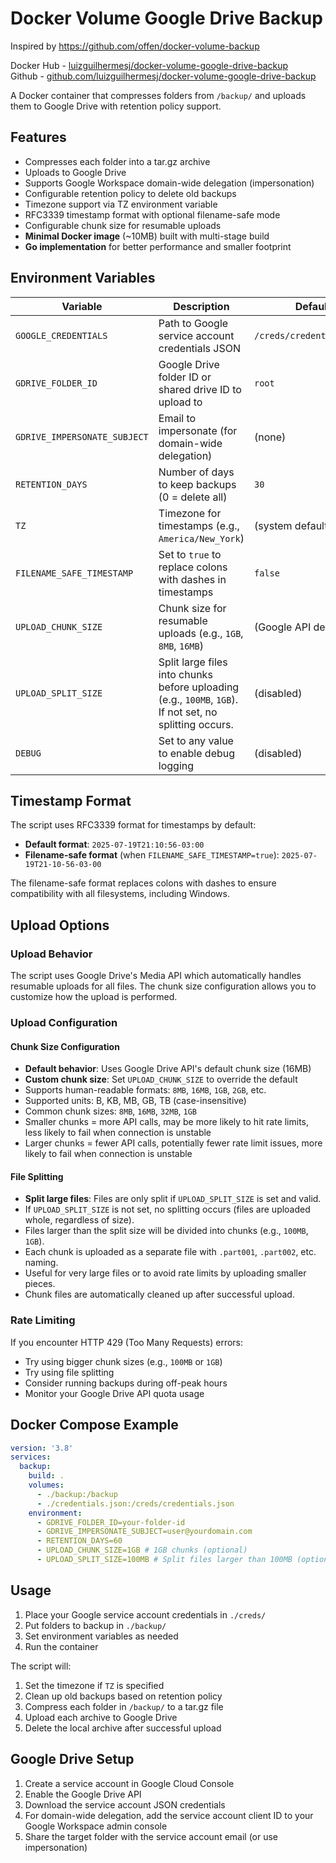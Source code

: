 # Docker Volume Google Drive Backup
Inspired by https://github.com/offen/docker-volume-backup

Docker Hub - [luizguilhermesj/docker-volume-google-drive-backup](https://hub.docker.com/r/luizguilhermesj/docker-volume-google-drive-backup)  
Github - [github.com/luizguilhermesj/docker-volume-google-drive-backup](https://github.com/luizguilhermesj/docker-volume-google-drive-backup)

A Docker container that compresses folders from `/backup/` and uploads them to Google Drive with retention policy support.

## Features

- Compresses each folder into a tar.gz archive
- Uploads to Google Drive
- Supports Google Workspace domain-wide delegation (impersonation)
- Configurable retention policy to delete old backups
- Timezone support via TZ environment variable
- RFC3339 timestamp format with optional filename-safe mode
- Configurable chunk size for resumable uploads
- **Minimal Docker image** (~10MB) built with multi-stage build
- **Go implementation** for better performance and smaller footprint

## Environment Variables

| Variable | Description | Default |
|----------|-------------|---------|
| `GOOGLE_CREDENTIALS` | Path to Google service account credentials JSON | `/creds/credentials.json` |
| `GDRIVE_FOLDER_ID` | Google Drive folder ID or shared drive ID to upload to | `root` |
| `GDRIVE_IMPERSONATE_SUBJECT` | Email to impersonate (for domain-wide delegation) | (none) |
| `RETENTION_DAYS` | Number of days to keep backups (0 = delete all) | `30` |
| `TZ` | Timezone for timestamps (e.g., `America/New_York`) | (system default) |
| `FILENAME_SAFE_TIMESTAMP` | Set to `true` to replace colons with dashes in timestamps | `false` |
| `UPLOAD_CHUNK_SIZE` | Chunk size for resumable uploads (e.g., `1GB`, `8MB`, `16MB`) | (Google API default) |
| `UPLOAD_SPLIT_SIZE` | Split large files into chunks before uploading (e.g., `100MB`, `1GB`). If not set, no splitting occurs. | (disabled) |
| `DEBUG` | Set to any value to enable debug logging | (disabled) |

## Timestamp Format

The script uses RFC3339 format for timestamps by default:
- **Default format**: `2025-07-19T21:10:56-03:00`
- **Filename-safe format** (when `FILENAME_SAFE_TIMESTAMP=true`): `2025-07-19T21-10-56-03-00`

The filename-safe format replaces colons with dashes to ensure compatibility with all filesystems, including Windows.

## Upload Options

### Upload Behavior
The script uses Google Drive's Media API which automatically handles resumable uploads for all files. The chunk size configuration allows you to customize how the upload is performed.

### Upload Configuration

#### Chunk Size Configuration
- **Default behavior**: Uses Google Drive API's default chunk size (16MB)
- **Custom chunk size**: Set `UPLOAD_CHUNK_SIZE` to override the default
- Supports human-readable formats: `8MB`, `16MB`, `1GB`, `2GB`, etc.
- Supported units: B, KB, MB, GB, TB (case-insensitive)
- Common chunk sizes: `8MB`, `16MB`, `32MB`, `1GB`
- Smaller chunks = more API calls, may be more likely to hit rate limits, less likely to fail when connection is unstable
- Larger chunks = fewer API calls, potentially fewer rate limit issues, more likely to fail when connection is unstable

#### File Splitting
- **Split large files**: Files are only split if `UPLOAD_SPLIT_SIZE` is set and valid.
- If `UPLOAD_SPLIT_SIZE` is not set, no splitting occurs (files are uploaded whole, regardless of size).
- Files larger than the split size will be divided into chunks (e.g., `100MB`, `1GB`).
- Each chunk is uploaded as a separate file with `.part001`, `.part002`, etc. naming.
- Useful for very large files or to avoid rate limits by uploading smaller pieces.
- Chunk files are automatically cleaned up after successful upload.

### Rate Limiting
If you encounter HTTP 429 (Too Many Requests) errors:
- Try using bigger chunk sizes (e.g., `100MB` or `1GB`)
- Try using file splitting
- Consider running backups during off-peak hours
- Monitor your Google Drive API quota usage

## Docker Compose Example

```yaml
version: '3.8'
services:
  backup:
    build: .
    volumes:
      - ./backup:/backup
      - ./credentials.json:/creds/credentials.json
    environment:
      - GDRIVE_FOLDER_ID=your-folder-id
      - GDRIVE_IMPERSONATE_SUBJECT=user@yourdomain.com
      - RETENTION_DAYS=60
      - UPLOAD_CHUNK_SIZE=1GB # 1GB chunks (optional)
      - UPLOAD_SPLIT_SIZE=100MB # Split files larger than 100MB (optional)
```

## Usage

1. Place your Google service account credentials in `./creds/`
2. Put folders to backup in `./backup/`
3. Set environment variables as needed
4. Run the container

The script will:
1. Set the timezone if `TZ` is specified
2. Clean up old backups based on retention policy
3. Compress each folder in `/backup/` to a tar.gz file
4. Upload each archive to Google Drive
5. Delete the local archive after successful upload

## Google Drive Setup

1. Create a service account in Google Cloud Console
2. Enable the Google Drive API
3. Download the service account JSON credentials
4. For domain-wide delegation, add the service account client ID to your Google Workspace admin console
5. Share the target folder with the service account email (or use impersonation) 

